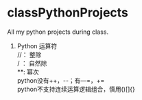 <!--
 * @Description: classPythonProjects
 * @Author: Jkonel
 * @Date: 2020-06-10 14:11:59
 * @LastEditors: jkonel
 * @LastEditTime: 2020-06-10 15:11:40
--> 

# classPythonProjects
All my python projects during class.  
1. Python 运算符  
    //： 整除  
    / ： 自然除  
    **:  幂次  
    python没有++，--；有—=，+=  
    python不支持连续运算逻辑组合，慎用()[]{}  
    
    
